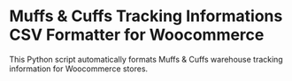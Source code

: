 # Muffs & Cuffs Tracking Informations CSV Formatter for Woocommerce
This Python script automatically formats Muffs & Cuffs warehouse tracking information for Woocommerce stores. 

